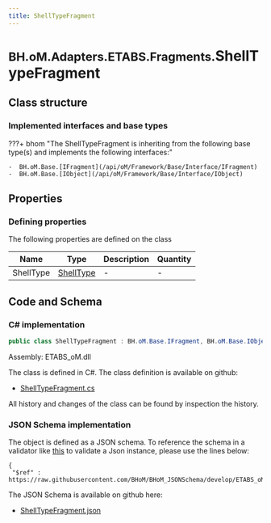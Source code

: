 ```yaml
---
title: ShellTypeFragment
---
```


# <small>BH.oM.Adapters.ETABS.Fragments.</small>**ShellTypeFragment**



## Class structure

### Implemented interfaces and base types

???+ bhom "The ShellTypeFragment is inheriting from the following base type(s) and implements the following interfaces:"

    -  BH.oM.Base.[IFragment](/api/oM/Framework/Base/Interface/IFragment)
    -  BH.oM.Base.[IObject](/api/oM/Framework/Base/Interface/IObject)


## Properties



### Defining properties

The following properties are defined on the class

| Name             | Type             | Description      | Quantity         |
|------------------|------------------|------------------|------------------|
| ShellType | [ShellType](/api/oM/Adapter/Adapters/ETABS/Enums/ShellType) | - | - |


## Code and Schema

### C# implementation

``` C# title="C#"
public class ShellTypeFragment : BH.oM.Base.IFragment, BH.oM.Base.IObject
```

Assembly: ETABS_oM.dll

The class is defined in C#. The class definition is available on github:

- [ShellTypeFragment.cs](https://github.com/BHoM/ETABS_Toolkit/blob/develop/ETABS_oM/Fragments\ShellTypeFragment.cs)

All history and changes of the class can be found by inspection the history.
### JSON Schema implementation

The object is defined as a JSON schema. To reference the schema in a validator like [this](https://www.jsonschemavalidator.net/) to validate a Json instance, please use the lines below:

``` { .json .copy .select } title="JSON Schema"
{
 "$ref" : https://raw.githubusercontent.com/BHoM/BHoM_JSONSchema/develop/ETABS_oM/Fragments/ShellTypeFragment.json}
```

The JSON Schema is available on github here:

- [ShellTypeFragment.json](https://github.com/BHoM/BHoM_JSONSchema/blob/develop/ETABS_oM/Fragments/ShellTypeFragment.json)
